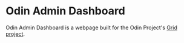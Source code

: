 # Odin Admin Dashboard

Odin Admin Dashboard is a webpage built for the Odin Project's [Grid project](https://www.theodinproject.com/lessons/node-path-intermediate-html-and-css-admin-dashboard).